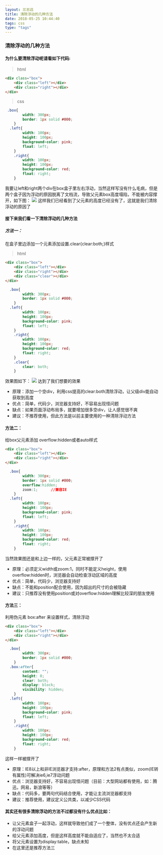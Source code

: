 ```yaml
---
layout: 兰志远
title: 清除浮动的几种方法
date: 2018-05-25 10:44:40
tags: css
type: "tags"
---
```

### 清除浮动的几种方法
#### 为什么要清除浮动呢请看如下代码:
>html
``` html
<div class="box">
    <div class="left"></div>
    <div class="right"></div>
</div>
```
>css
``` css
 .box{
        width: 300px;
        border: 1px solid #000;
    }
  .left{
        width: 100px;
        height: 100px;
        background-color: pink;
        float: left;
    }
    .right{
        width: 100px;
        height: 100px;
        background-color: red;
        float: right;
    }
```
我要让left和right两个div在box盒子里左右浮动，当然这样写没有什么毛病，但是两个盒子因为浮动的原因脱离了文档流，导致父元素box高度塌陷，不能被内容撑开，如下图：
![](http://i2.bvimg.com/647072/7ff24b5aec6b8762.png)
这样我们已经看到了父元素的高度已经没有了，这就是我们清除浮动的原因了
#### 接下来我们看一下清除浮动的几种方法
##### 方法一：
在盒子里边添加一个元素添加设置.clear{clear:both;}样式
>html
``` html
<div class="box">
    <div class="left"></div>
    <div class="right"></div>
    <div class="clear"></div>
</div>
```
``` css
  .box{
        width: 300px;
        border: 1px solid #000;
    }
  .left{
        width: 100px;
        height: 100px;
        background-color: pink;
        float: left;
    }
    .right{
        width: 100px;
        height: 100px;
        background-color: red;
        float: right;
    }
    .clear{
        clear: both;
    }
```
效果图如下：
![](http://i2.bvimg.com/647072/e1222ac3b63a5f0d.png)
达到了我们想要的效果
* 原理：添加一个空div，利用css提高的clear:both清除浮动，让父级div能自动获取到高度
* 优点：简单，代码少，浏览器支持好，不容易出现怪问题
* 缺点：如果页面浮动布局多，就要增加很多空div，让人感觉很不爽
* 建议：不推荐使用，但此方法是以前主要使用的一种清除浮动方法

#### 方法二：
给box父元素添加 overflow:hidden或者auto样式
``` html
<div class="box">
    <div class="left"></div>
    <div class="right"></div>
</div>
```
``` css
  .box{
        width: 300px;
        border: 1px solid #000;
        overflow:hidden;
        zoom:1;      //兼容IE
    }
  .left{
        width: 100px;
        height: 100px;
        background-color: pink;
        float: left;
    }
    .right{
        width: 100px;
        height: 100px;
        background-color: red;
        float: right;
    }
```
当然效果图还是和上边一样的，父元素正常被撑开了
* 原理：必须定义width或zoom:1，同时不能定义height，使用overflow:hidden时，浏览器会自动检查浮动区域的高度
* 优点：简单，代码少，浏览器支持好
* 缺点：不能和position配合使用，因为超出的尺寸的会被隐藏
* 建议：只推荐没有使用position或对overflow:hidden理解比较深的朋友使用

#### 方法三：
利用伪元素 box:after 来设置样式，清除浮动
``` html
<div class="box">
    <div class="left"></div>
    <div class="right"></div>
</div>
```
``` css
  .box{
        width: 300px;
        border: 1px solid #000;        
    }
  .box:after{
        content: "";
        height: 0;
        clear: both;
        display: block;
        visibility: hidden;
    }
  .left{
        width: 100px;
        height: 100px;
        background-color: pink;
        float: left;
    }
    .right{
        width: 100px;
        height: 100px;
        background-color: red;
        float: right;
    }
```
这样一样被撑开了
* 原理：IE8以上和非IE浏览器才支持:after，原理和方法2有点类似，zoom(IE转有属性)可解决ie6,ie7浮动问题
* 优点：浏览器支持好，不容易出现怪问题（目前：大型网站都有使用，如：腾迅，网易，新浪等等）
* 缺点：代码多，要两句代码结合使用，才能让主流浏览器都支持
* 建议：推荐使用，建议定义公共类，以减少CSS代码

#### 其实还有很多清除浮动的方法不过都没有什么优点比如：
* 让父元素盒子一起浮动，这样就导致他们成了一个整体，没有优点还会产生新的浮动问题
* 给父元素添加高度，但是这样高度就不能自适应了，当然也不太合适
* 将父元素设置为display:table，缺点未知
* 在这里还是推荐方法三